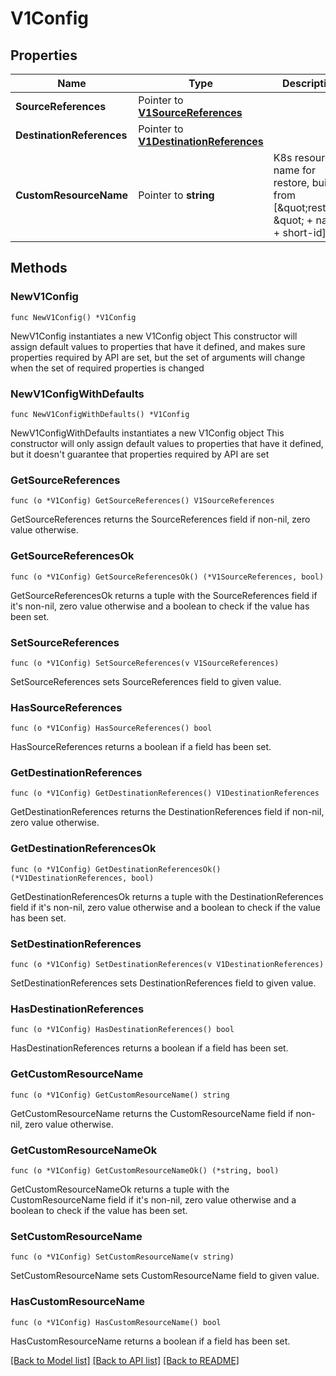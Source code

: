 # V1Config

## Properties

Name | Type | Description | Notes
------------ | ------------- | ------------- | -------------
**SourceReferences** | Pointer to [**V1SourceReferences**](V1SourceReferences.md) |  | [optional] 
**DestinationReferences** | Pointer to [**V1DestinationReferences**](V1DestinationReferences.md) |  | [optional] 
**CustomResourceName** | Pointer to **string** | K8s resource name for restore, built from [\&quot;restore-\&quot; + name + short-id]. | [optional] [readonly] 

## Methods

### NewV1Config

`func NewV1Config() *V1Config`

NewV1Config instantiates a new V1Config object
This constructor will assign default values to properties that have it defined,
and makes sure properties required by API are set, but the set of arguments
will change when the set of required properties is changed

### NewV1ConfigWithDefaults

`func NewV1ConfigWithDefaults() *V1Config`

NewV1ConfigWithDefaults instantiates a new V1Config object
This constructor will only assign default values to properties that have it defined,
but it doesn't guarantee that properties required by API are set

### GetSourceReferences

`func (o *V1Config) GetSourceReferences() V1SourceReferences`

GetSourceReferences returns the SourceReferences field if non-nil, zero value otherwise.

### GetSourceReferencesOk

`func (o *V1Config) GetSourceReferencesOk() (*V1SourceReferences, bool)`

GetSourceReferencesOk returns a tuple with the SourceReferences field if it's non-nil, zero value otherwise
and a boolean to check if the value has been set.

### SetSourceReferences

`func (o *V1Config) SetSourceReferences(v V1SourceReferences)`

SetSourceReferences sets SourceReferences field to given value.

### HasSourceReferences

`func (o *V1Config) HasSourceReferences() bool`

HasSourceReferences returns a boolean if a field has been set.

### GetDestinationReferences

`func (o *V1Config) GetDestinationReferences() V1DestinationReferences`

GetDestinationReferences returns the DestinationReferences field if non-nil, zero value otherwise.

### GetDestinationReferencesOk

`func (o *V1Config) GetDestinationReferencesOk() (*V1DestinationReferences, bool)`

GetDestinationReferencesOk returns a tuple with the DestinationReferences field if it's non-nil, zero value otherwise
and a boolean to check if the value has been set.

### SetDestinationReferences

`func (o *V1Config) SetDestinationReferences(v V1DestinationReferences)`

SetDestinationReferences sets DestinationReferences field to given value.

### HasDestinationReferences

`func (o *V1Config) HasDestinationReferences() bool`

HasDestinationReferences returns a boolean if a field has been set.

### GetCustomResourceName

`func (o *V1Config) GetCustomResourceName() string`

GetCustomResourceName returns the CustomResourceName field if non-nil, zero value otherwise.

### GetCustomResourceNameOk

`func (o *V1Config) GetCustomResourceNameOk() (*string, bool)`

GetCustomResourceNameOk returns a tuple with the CustomResourceName field if it's non-nil, zero value otherwise
and a boolean to check if the value has been set.

### SetCustomResourceName

`func (o *V1Config) SetCustomResourceName(v string)`

SetCustomResourceName sets CustomResourceName field to given value.

### HasCustomResourceName

`func (o *V1Config) HasCustomResourceName() bool`

HasCustomResourceName returns a boolean if a field has been set.


[[Back to Model list]](../README.md#documentation-for-models) [[Back to API list]](../README.md#documentation-for-api-endpoints) [[Back to README]](../README.md)


